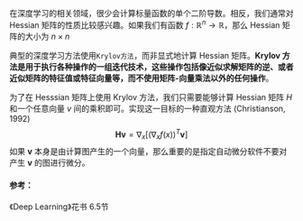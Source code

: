 在深度学习的相关领域，很少会计算标量函数的单个二阶导数。相反，我们通常对 Hessian 矩阵的性质比较感兴趣。如果我们有函数 $f:\mathbb{R}^n\rightarrow\mathbb{R}$，那么 Hessian 矩阵的大小为 $n\times n$ 

典型的深度学习方法使用`Krylov方法`，而非显式地计算 Hessian 矩阵。**Krylov 方法是用于执行各种操作的一组迭代技术，这些操作包括像近似求解矩阵的逆、或者近似矩阵的特征值或特征向量等，而不使用矩阵-向量乘法以外的任何操作**。 

为了在 Hesssian 矩阵上使用 Krylov 方法，我们只需要能够计算 Hessian 矩阵 $H$ 和一个任意向量 $v$ 间的乘积即可。实现这一目标的一种直观方法 (Christianson, 1992)
$$
\boldsymbol{Hv} = \nabla_x[(\nabla_x f(x))^T\boldsymbol{v}]
$$
如果 $\boldsymbol{v}$ 本身是由计算图产生的一个向量，那么重要的是指定自动微分软件不要对产生 $\boldsymbol{v}$ 的图进行微分。  



#### 参考：

《Deep Learning》花书 6.5节